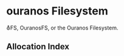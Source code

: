 ouranos Filesystem
==================
⛢FS, OuranosFS, or the Ouranos Filesystem.

Allocation Index
----------------

